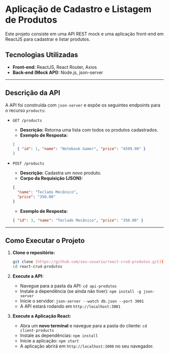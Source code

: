 # Aplicação de Cadastro e Listagem de Produtos

Este projeto consiste em uma API REST mock e uma aplicação front-end em ReactJS para cadastrar e listar produtos.

## Tecnologias Utilizadas

-   **Front-end:** ReactJS, React Router, Axios
-   **Back-end (Mock API):** Node.js, json-server

---

## Descrição da API

A API foi construída com `json-server` e expõe os seguintes endpoints para o recurso `products`:

-   `GET /products`
    -   **Descrição:** Retorna uma lista com todos os produtos cadastrados.
    -   **Exemplo de Resposta:**
      ```json
      [
        { "id": 1, "name": "Notebook Gamer", "price": "4599.90" }
      ]
      ```

-   `POST /products`
    -   **Descrição:** Cadastra um novo produto.
    -   **Corpo da Requisição (JSON):**
      ```json
      {
        "name": "Teclado Mecânico",
        "price": "350.00"
      }
      ```
    -   **Exemplo de Resposta:**
      ```json
      { "id": 3, "name": "Teclado Mecânico", "price": "350.00" }
      ```

---

## Como Executar o Projeto

1.  **Clone o repositório:**
    ```bash
    git clone [https://github.com/seu-usuario/react-crud-produtos.git](https://github.com/seu-usuario/react-crud-produtos.git)
    cd react-crud-produtos
    ```

2.  **Execute a API:**
    -   Navegue para a pasta da API: `cd api-produtos`
    -   Instale a dependência (se ainda não tiver): `npm install -g json-server`
    -   Inicie o servidor: `json-server --watch db.json --port 3001`
    -   A API estará rodando em `http://localhost:3001`

3.  **Execute a Aplicação React:**
    -   Abra um **novo terminal** e navegue para a pasta do cliente: `cd client-products`
    -   Instale as dependências: `npm install`
    -   Inicie a aplicação: `npm start`
    -   A aplicação abrirá em `http://localhost:3000` no seu navegador.